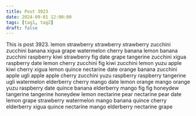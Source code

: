 ```yaml
---
title: Post 3923
date: 2024-09-01 12:00:00
tags: [tag1, tag2]
draft: false
---
```

This is post 3923.
lemon
strawberry
strawberry
strawberry
zucchini
zucchini
banana
xigua
grape
watermelon
cherry
banana
lemon
banana
zucchini
raspberry
kiwi
strawberry
fig
date
grape
tangerine
zucchini
xigua
raspberry
date
lemon
cherry
zucchini
fig
kiwi
zucchini
lemon
yuzu
apple
kiwi
cherry
xigua
lemon
quince
nectarine
date
orange
banana
zucchini
apple
ugli
apple
apple
cherry
zucchini
yuzu
raspberry
raspberry
tangerine
ugli
watermelon
elderberry
cherry
mango
date
lemon
orange
mango
orange
yuzu
raspberry
date
quince
banana
elderberry
mango
fig
fig
honeydew
tangerine
tangerine
honeydew
lemon
nectarine
pear
nectarine
pear
date
lemon
grape
strawberry
watermelon
mango
banana
quince
cherry
elderberry
xigua
quince
nectarine
mango
elderberry
nectarine
grape
